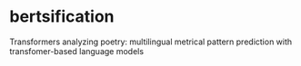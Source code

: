 # bertsification
Transformers analyzing poetry: multilingual metrical pattern prediction with transfomer-based language models
